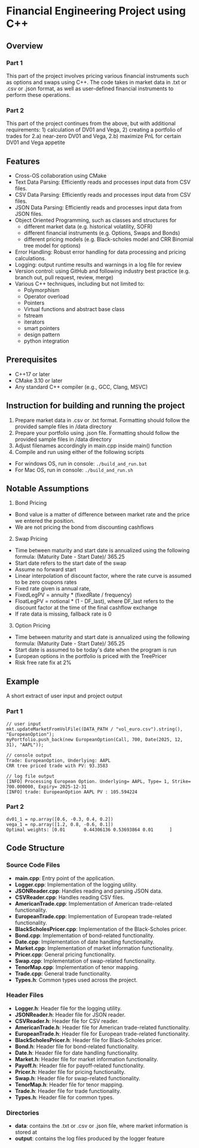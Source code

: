 # Financial Engineering Project using C++

## Overview
### Part 1
This part of the project involves pricing various financial instruments such as options and swaps using C++. 
The code takes in market data in .txt or .csv or .json format, as well as user-defined financial instruments to perform these operations.
### Part 2
This part of the project continues from the above, but with additional requirements: 1) calculation of DV01 and Vega, 2) creating a portfolio of trades for 2.a) near-zero DV01 and Vega, 2.b) maximize PnL for certain DV01 and Vega appetite

## Features
- Cross-OS collaboration using CMake
- Text Data Parsing: Efficiently reads and processes input data from CSV files.
- CSV Data Parsing: Efficiently reads and processes input data from CSV files.
- JSON Data Parsing: Efficiently reads and processes input data from JSON files.
- Object Oriented Programming, such as classes and structures for
  - different market data (e.g. historical volatility, SOFR)
  - different financial instruments (e.g. Options, Swaps and Bonds)
  - different pricing models (e.g. Black-scholes model and CRR Binomial tree model for options)
- Error Handling: Robust error handling for data processing and pricing calculations.
- Logging: output runtime results and warnings in a log file for review
- Version control: using GitHub and following industry best practice (e.g. branch out, pull request, review, merge)
- Various C++ techniques, including but not limited to:
  - Polymorphism
  - Operator overload
  - Pointers
  - Virtual functions and abstract base class
  - fstream
  - iterators
  - smart pointers
  - design pattern
  - python integration

## Prerequisites
- C++17 or later
- CMake 3.10 or later
- Any standard C++ compiler (e.g., GCC, Clang, MSVC)

## Instruction for building and running the project
1. Prepare market data in .csv or .txt format. Formatting should follow the provided sample files in /data directory
2. Prepare your portfolio using .json file. Formatting should follow the provided sample files in /data directory
3. Adjust filenames accordingly in main.cpp inside main() function
4. Compile and run using either of the following scripts
  - For windows OS, run in console: `./build_and_run.bat`
  - For Mac OS, run in console: `./build_and_run.sh`

## Notable Assumptions
1. Bond Pricing
- Bond value is a matter of difference between market rate and the price we entered the position. 
- We are not pricing the bond from discounting cashflows

2. Swap Pricing
- Time between maturity and start date is annualized using the following formula: (Maturity Date - Start Date)/ 365.25
- Start date refers to the start date of the swap
- Assume no forward start
- Linear interpolation of discount factor, where the rate curve is assumed to be zero coupons rates
- Fixed rate given is annual rate,
- FixedLegPV = annuity * (fixedRate / frequency)
- FloatLegPV = notional * (1 - DF_last), where DF_last refers to the discount factor at the time of the final cashflow exchange
- If rate data is missing, fallback rate is 0

3. Option Pricing
- Time between maturity and start date is annualized using the following formula: (Maturity Date - Start Date)/ 365.25
- Start date is assumed to be today's date when the program is run
- European options in the portfolio is priced with the TreePricer
- Risk free rate fix at 2%

## Example
A short extract of user input and project output
### Part 1
```
// user input
mkt.updateMarketFromVolFile((DATA_PATH / "vol_euro.csv").string(), "EuropeanOption");
myPortfolio.push_back(new EuropeanOption(Call, 700, Date(2025, 12, 31), "AAPL"));

// console output
Trade: EuropeanOption, Underlying: AAPL
CRR tree priced trade with PV: 93.3583

// log file output
[INFO] Processing European Option. Underlying= AAPL, Type= 1, Strike= 700.000000, Expiry= 2025-12-31
[INFO] trade: EuropeanOption AAPL PV : 105.594224
```
### Part 2
```
dv01_1 = np.array([0.6, -0.3, 0.4, 0.2])
vega_1 = np.array([1.2, 0.8, -0.6, 0.1])
Optimal weights: [0.01       0.44306136 0.53693864 0.01      ]
```

## Code Structure
### Source Code Files
- **main.cpp**: Entry point of the application.
- **Logger.cpp**: Implementation of the logging utility.
- **JSONReader.cpp**: Handles reading and parsing JSON data.
- **CSVReader.cpp**: Handles reading CSV files.
- **AmericanTrade.cpp**: Implementation of American trade-related functionality.
- **EuropeanTrade.cpp**: Implementation of European trade-related functionality.
- **BlackScholesPricer.cpp**: Implementation of the Black-Scholes pricer.
- **Bond.cpp**: Implementation of bond-related functionality.
- **Date.cpp**: Implementation of date handling functionality.
- **Market.cpp**: Implementation of market information functionality.
- **Pricer.cpp**: General pricing functionality.
- **Swap.cpp**: Implementation of swap-related functionality.
- **TenorMap.cpp**: Implementation of tenor mapping.
- **Trade.cpp**: General trade functionality.
- **Types.h**: Common types used across the project.

### Header Files
- **Logger.h**: Header file for the logging utility.
- **JSONReader.h**: Header file for JSON reader.
- **CSVReader.h**: Header file for CSV reader.
- **AmericanTrade.h**: Header file for American trade-related functionality.
- **EuropeanTrade.h**: Header file for European trade-related functionality.
- **BlackScholesPricer.h**: Header file for Black-Scholes pricer.
- **Bond.h**: Header file for bond-related functionality.
- **Date.h**: Header file for date handling functionality.
- **Market.h**: Header file for market information functionality.
- **Payoff.h**: Header file for payoff-related functionality.
- **Pricer.h**: Header file for pricing functionality.
- **Swap.h**: Header file for swap-related functionality.
- **TenorMap.h**: Header file for tenor mapping.
- **Trade.h**: Header file for trade functionality.
- **Types.h**: Header file for common types.

### Directories
- **data**: contains the .txt or .csv or .json file, where market information is stored at
- **output**: contains the log files produced by the logger feature
